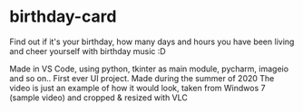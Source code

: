 # birthday-card
Find out if it's your birthday, how many days and hours you have been living and cheer yourself with birthday music :D 

Made in VS Code, using python, tkinter as main module, pycharm, imageio and so on..
First ever UI project.
Made during the summer of 2020
The video is just an example of how it would look, taken from Windwos 7 (sample video) and cropped & resized with VLC
